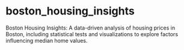 # boston_housing_insights
Boston Housing Insights: A data-driven analysis of housing prices in Boston, including statistical tests and visualizations to explore factors influencing median home values.
